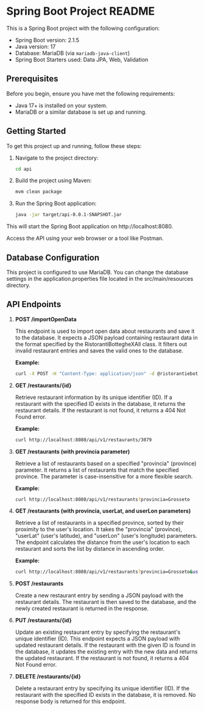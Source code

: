 # Spring Boot Project README

This is a Spring Boot project with the following configuration:

- Spring Boot version: 2.1.5
- Java version: 17
- Database: MariaDB (via `mariadb-java-client`)
- Spring Boot Starters used: Data JPA, Web, Validation

## Prerequisites

Before you begin, ensure you have met the following requirements:

- Java 17+ is installed on your system.
- MariaDB or a similar database is set up and running.

## Getting Started

To get this project up and running, follow these steps:

1. Navigate to the project directory:
    ```bash
    cd api
    ```
2. Build the project using Maven:

    ```bash
    mvm clean package
    ```
3. Run the Spring Boot application:
    ```bash
    java -jar target/api-0.0.1-SNAPSHOT.jar
    ```
This will start the Spring Boot application on http://localhost:8080.

Access the API using your web browser or a tool like Postman.

## Database Configuration
This project is configured to use MariaDB. You can change the database settings in the application.properties file located in the src/main/resources directory.

## API Endpoints
1. **POST /importOpenData**

    This endpoint is used to import open data about restaurants and save it to the database. It expects a JSON payload containing restaurant data in the format specified by the RistorantiBottegheXAll class. It filters out invalid restaurant entries and saves the valid ones to the database.

    **Example:**
    ```bash
    curl -X POST -H "Content-Type: application/json" -d @ristorantiebottegheXall.json http://localhost:8080/api/v1/importOpenData
    ```
2. **GET /restaurants/{id}**
    
    Retrieve restaurant information by its unique identifier (ID). If a restaurant with the specified ID exists in the database, it returns the restaurant details. If the restaurant is not found, it returns a 404 Not Found error.

    **Example:**
    ```bash
    curl http://localhost:8080/api/v1/restaurants/3079
    ```
3. **GET /restaurants (with provincia parameter)**
    
    Retrieve a list of restaurants based on a specified "provincia" (province) parameter. It returns a list of restaurants that match the specified province. The parameter is case-insensitive for a more flexible search.

    **Example:**
    ```bash
    curl http://localhost:8080/api/v1/restaurants?provincia=Grosseto
    ```
4. **GET /restaurants (with provincia, userLat, and userLon parameters)**
    
    Retrieve a list of restaurants in a specified province, sorted by their proximity to the user's location. It takes the "provincia" (province), "userLat" (user's latitude), and "userLon" (user's longitude) parameters. The endpoint calculates the distance from the user's location to each restaurant and sorts the list by distance in ascending order.

    **Example:**
    ```bash
    curl http://localhost:8080/api/v1/restaurants?provincia=Grosseto&userLat=0&userLon=0
    ```
5. **POST /restaurants**
    
    Create a new restaurant entry by sending a JSON payload with the restaurant details. The restaurant is then saved to the database, and the newly created restaurant is returned in the response.
6. **PUT /restaurants/{id}**

    Update an existing restaurant entry by specifying the restaurant's unique identifier (ID). This endpoint expects a JSON payload with updated restaurant details. If the restaurant with the given ID is found in the database, it updates the existing entry with the new data and returns the updated restaurant. If the restaurant is not found, it returns a 404 Not Found error.
7. **DELETE /restaurants/{id}**

    Delete a restaurant entry by specifying its unique identifier (ID). If the restaurant with the specified ID exists in the database, it is removed. No response body is returned for this endpoint.